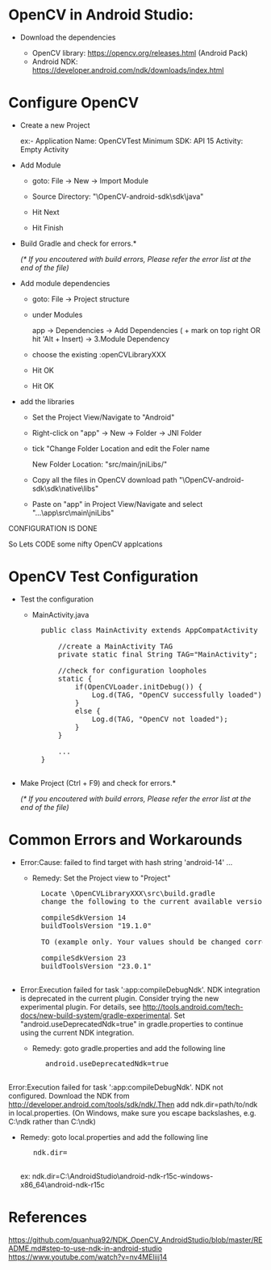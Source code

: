 OpenCV in Android Studio:
==============

- Download the dependencies

    - OpenCV library: https://opencv.org/releases.html (Android Pack)
    - Android NDK:    https://developer.android.com/ndk/downloads/index.html



Configure OpenCV
==============

- Create a new Project

    ex:- 
        Application Name:   OpenCVTest
        Minimum SDK:        API 15
        Activity:           Empty Activity


- Add Module

     - goto:   File -> New -> Import Module
     
     - Source Directory:   "<path>\OpenCV-android-sdk\sdk\java"
    
     - Hit Next
     
     - Hit Finish


- Build Gradle and check for errors.*

    <i>(* If you encoutered with build errors, Please refer the error list at the end of the file)</i>

- Add module dependencies

    - goto: File -> Project structure
    
    - under Modules
    
        app -> Dependencies -> Add Dependencies ( + mark on top right OR hit 'Alt + Insert) -> 3.Module Dependency
    
    - choose the existing :openCVLibraryXXX
    
    - Hit OK
    
    - Hit OK
    
- add the libraries
    
    - Set the Project View/Navigate to "Android"
    
    - Right-click on "app" -> New -> Folder -> JNI Folder
    
    - tick "Change Folder Location and edit the Foler name
    
        New Folder Location:    "src/main/jniLibs/"
        
    - Copy all the files in OpenCV download path "<path>\OpenCV-android-sdk\sdk\native\libs"
    
    - Paste on "app" in Project View/Navigate and select "...\app\src\main\jniLibs"
    
    
    
CONFIGURATION IS DONE

So Lets CODE some nifty OpenCV applcations



OpenCV Test Configuration
============== 

- Test the configuration

    - MainActivity.java
        <pre>
        public class MainActivity extends AppCompatActivity {

            //create a MainActivity TAG
            private static final String TAG="MainActivity";

            //check for configuration loopholes
            static {
                if(OpenCVLoader.initDebug()) {
                    Log.d(TAG, "OpenCV successfully loaded");
                }
                else {
                    Log.d(TAG, "OpenCV not loaded");
                }
            }

            ...
        }
        </pre>
        
- Make Project (Ctrl + F9) and check for errors.*

    <i>(* If you encoutered with build errors, Please refer the error list at the end of the file)</i>





Common Errors and Workarounds
==============

- Error:Cause: failed to find target with hash string 'android-14' ...

    - Remedy: Set the Project view to "Project"
        <pre>
        Locate <projectName>\OpenCVLibraryXXX\src\build.gradle
        change the following to the current available versions in the Android Studio that you are currently working with (check the build.gradle file in <projectPath>\app\build.gradle)

        compileSdkVersion 14
        buildToolsVersion "19.1.0"

        TO (example only. Your values should be changed correctly)

        compileSdkVersion 23
        buildToolsVersion "23.0.1"
        </pre>   

- Error:Execution failed for task ':app:compileDebugNdk'.
NDK integration is deprecated in the current plugin.  Consider trying the new experimental plugin.  For details, see http://tools.android.com/tech-docs/new-build-system/gradle-experimental.  Set "android.useDeprecatedNdk=true" in gradle.properties to continue using the current NDK integration.

   - Remedy: goto gradle.properties and add the following line
        <pre>
        android.useDeprecatedNdk=true
        </pre>
        
Error:Execution failed for task ':app:compileDebugNdk'. 
NDK not configured. 
Download the NDK from http://developer.android.com/tools/sdk/ndk/.Then add ndk.dir=path/to/ndk in local.properties.
(On Windows, make sure you escape backslashes, e.g. C:\\ndk rather than C:\ndk)        
        
   - Remedy: goto local.properties and add the following line
        <pre>
        ndk.dir=<NDK_Path>
        </pre>
        ex: ndk.dir=C\:\\AndroidStudio\\android-ndk-r15c-windows-x86_64\\android-ndk-r15c
        
        
References
==============
https://github.com/quanhua92/NDK_OpenCV_AndroidStudio/blob/master/README.md#step-to-use-ndk-in-android-studio
https://www.youtube.com/watch?v=nv4MEliij14
        
        
